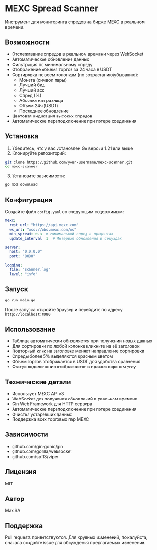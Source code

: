 # MEXC Spread Scanner

Инструмент для мониторинга спредов на бирже MEXC в реальном времени.

## Возможности

- Отслеживание спредов в реальном времени через WebSocket
- Автоматическое обновление данных
- Фильтрация по минимальному спреду
- Отображение объема торгов за 24 часа в USDT
- Сортировка по всем колонкам (по возрастанию/убыванию):
  - Монета (символ пары)
  - Лучший бид
  - Лучший аск
  - Спред (%)
  - Абсолютная разница
  - Объем 24ч (USDT)
  - Последнее обновление
- Цветовая индикация высоких спредов
- Автоматическое переподключение при потере соединения

## Установка

1. Убедитесь, что у вас установлен Go версии 1.21 или выше
2. Клонируйте репозиторий:
```bash
git clone https://github.com/your-username/mexc-scanner.git
cd mexc-scanner
```
3. Установите зависимости:
```bash
go mod download
```

## Конфигурация

Создайте файл `config.yaml` со следующим содержимым:

```yaml
mexc:
  rest_url: "https://api.mexc.com"
  ws_url: "wss://wbs.mexc.com/ws"
  min_spread: 0.3  # Минимальный спред в процентах
  update_interval: 1  # Интервал обновления в секундах

server:
  host: "0.0.0.0"
  port: "8080"

logging:
  file: "scanner.log"
  level: "info"
```

## Запуск

```bash
go run main.go
```

После запуска откройте браузер и перейдите по адресу `http://localhost:8080`

## Использование

- Таблица автоматически обновляется при получении новых данных
- Для сортировки по любой колонке кликните на её заголовок
- Повторный клик на заголовке меняет направление сортировки
- Спреды более 5% выделяются красным цветом
- Объем торгов отображается в USDT для удобства сравнения
- Статус подключения отображается в правом верхнем углу

## Технические детали

- Использует MEXC API v3
- WebSocket для получения обновлений в реальном времени
- Gin Web Framework для HTTP сервера
- Автоматическое переподключение при потере соединения
- Очистка устаревших данных
- Поддержка всех торговых пар MEXC

## Зависимости

- github.com/gin-gonic/gin
- github.com/gorilla/websocket
- github.com/spf13/viper

## Лицензия

MIT

## Автор

MaxISA

## Поддержка

Pull requests приветствуются. Для крупных изменений, пожалуйста, сначала создайте issue для обсуждения предлагаемых изменений. 